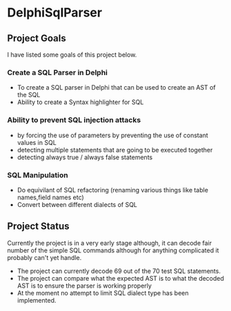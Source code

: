 # DelphiSqlParser
## Project Goals
I have listed some goals of this project below.  
### Create a SQL Parser in Delphi
  - To create a SQL parser in Delphi that can be used to create an AST of the SQL
  - Ability to create a Syntax highlighter for SQL
### Ability to prevent SQL injection attacks 
  - by forcing the use of parameters by preventing the use of constant values in SQL
  - detecting multiple statements that are going to be executed together
  - detecting always true / always false statements
### SQL Manipulation
  - Do equivilant of SQL refactoring (renaming various things like table names,field names etc)
  - Convert between different dialects of SQL
	
## Project Status

  Currently the project is in a very early stage although, it can decode fair number of the simple SQL commands although for anything complicated it probably can't yet handle.
  - The project can currently decode 69 out of the 70 test SQL statements.
  - The project can compare what the expected AST is to what the decoded AST is to ensure the parser is working properly
  - At the moment no attempt to limit SQL dialect type has been implemented.